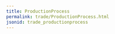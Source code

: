 ```yaml
---
title: ProductionProcess
permalink: trade/ProductionProcess.html
jsonid: trade_productionprocess
---
```

